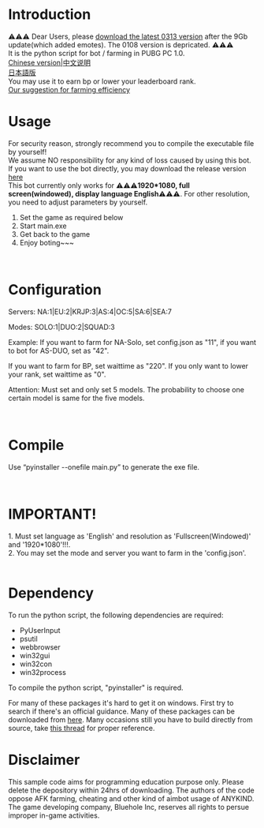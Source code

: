 # Introduction
⚠⚠⚠ Dear Users, please [download the latest 0313 version](https://github.com/xulusjb/PUBG/releases/download/1.3/pubg0313.zip) after the 9Gb update(which added emotes). The 0108 version is depricated. ⚠⚠⚠  <br />
It is the python script for bot / farming in PUBG PC 1.0. <br />
[Chinese version|中文说明](https://github.com/xulusjb/PUBG/wiki/%E4%B8%AD%E6%96%87%E8%AF%B4%E6%98%8E) </br>
[日本語版](https://github.com/xulusjb/PUBG/wiki/%E6%97%A5%E6%9C%AC%E8%AA%9E%E7%89%88wiki) </br>
You may use it to earn bp or lower your leaderboard rank. <br />
[Our suggestion for farming efficiency](https://github.com/xulusjb/PUBG/wiki/Farming-efficiency)
<br />
<!--
[![Support via PayPal](https://cdn.rawgit.com/twolfson/paypal-github-button/1.0.0/dist/button.svg)](https://www.paypal.me/htakatoshi/)
-->
# Usage

For security reason, strongly recommend you to compile the executable file by yourself!</br>
We assume NO responsibility for any kind of loss caused by using this bot.</br>
If you want to use the bot directly, you may download the release version [here](https://github.com/xulusjb/PUBG/releases)</br>
This bot currently only works for ⚠⚠⚠**1920*1080, full screen(windowed), display language English**⚠⚠⚠. For other resolution, you need to adjust parameters by yourself.
1. Set the game as required below
1. Start main.exe
1. Get back to the game
1. Enjoy boting~~~
<br />
  

# Configuration

<p>Servers: NA:1|EU:2|KRJP:3|AS:4|OC:5|SA:6|SEA:7 </p>
<p>Modes: SOLO:1|DUO:2|SQUAD:3 </p>
<p>Example: If you want to farm for NA-Solo, set config.json as "11",  if you want to bot for AS-DUO, set as "42". </p>
<p>If you want to farm for BP, set waittime as "220". If you only want to lower your rank, set waittime as "0".</p>
<p>Attention: Must set and only set 5 models. The probability to choose one certain model is same for the five models.</p>
<br />
<h1>
Compile
</h1>
<p>Use “pyinstaller --onefile main.py” to generate the exe file. </p>
<br />
<h1>
IMPORTANT!
</h1>
1. Must set language as 'English' and resolution as 'Fullscreen(Windowed)' and '1920*1080'!!!.<br />
2. You may set the mode and server you want to farm in the 'config.json'.<br />
<br />

# Dependency

To run the python script, the following dependencies are required:
* PyUserInput
* psutil 
* webbrowser 
* win32gui 
* win32con 
* win32process

To compile the python script, "pyinstaller" is required.

For many of these packages it's hard to get it on windows. First try to search if there's an official guidance. Many of these packages can be downloaded from [here](https://www.lfd.uci.edu/~gohlke/pythonlibs). Many occasions still you have to build directly from source, take [this thread](https://github.com/xulusjb/PUBG/issues/5#issuecomment-369245480) for proper reference.


# Disclaimer

<p>This sample code aims for programming education purpose only. Please delete the depository within 24hrs of downloading. The authors of the code oppose AFK farming, cheating and other kind of aimbot usage of ANYKIND. The game developing company, Bluehole Inc, reserves all rights to persue improper in-game activities. </p>

<br/>

